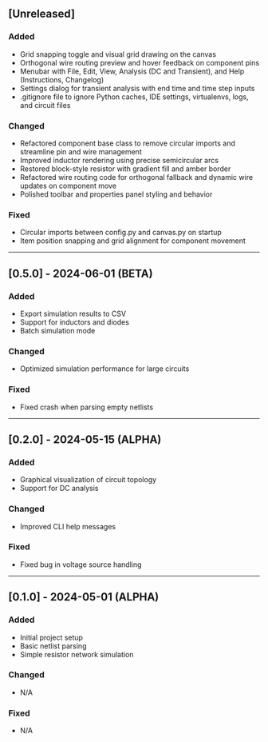 ## [Unreleased]

### Added
- Grid snapping toggle and visual grid drawing on the canvas
- Orthogonal wire routing preview and hover feedback on component pins
- Menubar with File, Edit, View, Analysis (DC and Transient), and Help (Instructions, Changelog)
- Settings dialog for transient analysis with end time and time step inputs
- .gitignore file to ignore Python caches, IDE settings, virtualenvs, logs, and circuit files

### Changed
- Refactored component base class to remove circular imports and streamline pin and wire management
- Improved inductor rendering using precise semicircular arcs
- Restored block-style resistor with gradient fill and amber border
- Refactored wire routing code for orthogonal fallback and dynamic wire updates on component move
- Polished toolbar and properties panel styling and behavior

### Fixed
- Circular imports between config.py and canvas.py on startup
- Item position snapping and grid alignment for component movement

---

## [0.5.0] - 2024-06-01 (BETA)

### Added
- Export simulation results to CSV
- Support for inductors and diodes
- Batch simulation mode

### Changed
- Optimized simulation performance for large circuits

### Fixed
- Fixed crash when parsing empty netlists

---

## [0.2.0] - 2024-05-15 (ALPHA)

### Added
- Graphical visualization of circuit topology
- Support for DC analysis

### Changed
- Improved CLI help messages

### Fixed
- Fixed bug in voltage source handling

---

## [0.1.0] - 2024-05-01 (ALPHA)

### Added
- Initial project setup
- Basic netlist parsing
- Simple resistor network simulation

### Changed
- N/A

### Fixed
- N/A


